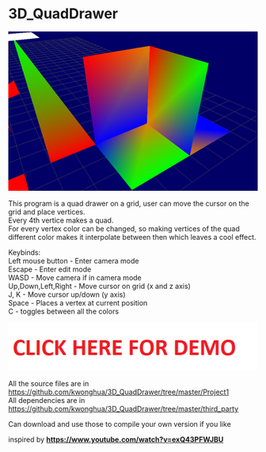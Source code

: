 # 3D_QuadDrawer
![alt text](https://github.com/kwonghua/3D_QuadDrawer/blob/main/example.png)

This program is a quad drawer on a grid, user can move the cursor on the grid and place vertices.  
Every 4th vertice makes a quad.  
For every vertex color can be changed, so making vertices of the quad different color makes it interpolate between then which leaves a cool effect.  
  
Keybinds:  
Left mouse button - Enter camera mode  
Escape - Enter edit mode  
WASD - Move camera if in camera mode  
Up,Down,Left,Right - Move cursor on grid (x and z axis)  
J, K - Move cursor up/down (y axis)  
Space - Places a vertex at current position  
C - toggles between all the colors  

  [![CLICK HERE FOR DEMO](https://github.com/kwonghua/3D_QuadDrawer/blob/main/demo%20link.png)](https://youtu.be/C4i91PTTj28)   

All the source files are in https://github.com/kwonghua/3D_QuadDrawer/tree/master/Project1  
All dependencies are in https://github.com/kwonghua/3D_QuadDrawer/tree/master/third_party  

Can download and use those to compile your own version if you like  

inspired by **https://www.youtube.com/watch?v=exQ43PFWJBU**  

